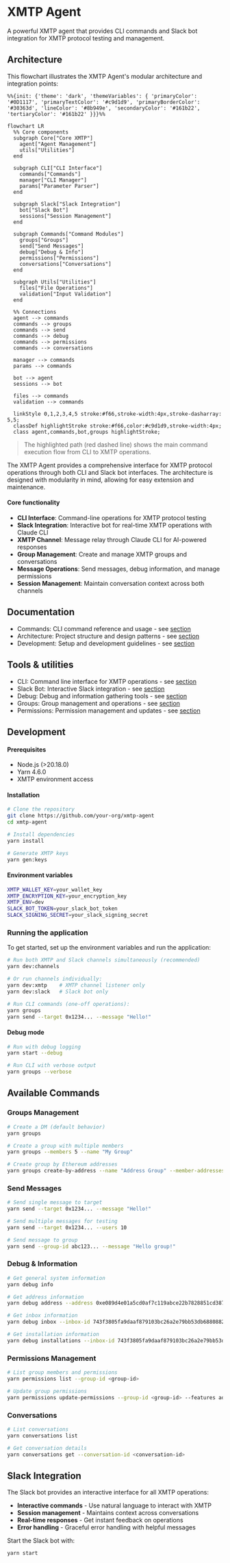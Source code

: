 # XMTP Agent

A powerful XMTP agent that provides CLI commands and Slack bot integration for XMTP protocol testing and management.

## Architecture

This flowchart illustrates the XMTP Agent's modular architecture and integration points:

```mermaid
%%{init: {'theme': 'dark', 'themeVariables': { 'primaryColor': '#0D1117', 'primaryTextColor': '#c9d1d9', 'primaryBorderColor': '#30363d', 'lineColor': '#8b949e', 'secondaryColor': '#161b22', 'tertiaryColor': '#161b22' }}}%%

flowchart LR
  %% Core components
  subgraph Core["Core XMTP"]
    agent["Agent Management"]
    utils["Utilities"]
  end

  subgraph CLI["CLI Interface"]
    commands["Commands"]
    manager["CLI Manager"]
    params["Parameter Parser"]
  end

  subgraph Slack["Slack Integration"]
    bot["Slack Bot"]
    sessions["Session Management"]
  end

  subgraph Commands["Command Modules"]
    groups["Groups"]
    send["Send Messages"]
    debug["Debug & Info"]
    permissions["Permissions"]
    conversations["Conversations"]
  end

  subgraph Utils["Utilities"]
    files["File Operations"]
    validation["Input Validation"]
  end

  %% Connections
  agent --> commands
  commands --> groups
  commands --> send
  commands --> debug
  commands --> permissions
  commands --> conversations

  manager --> commands
  params --> commands

  bot --> agent
  sessions --> bot

  files --> commands
  validation --> commands

  linkStyle 0,1,2,3,4,5 stroke:#f66,stroke-width:4px,stroke-dasharray: 5,5;
  classDef highlightStroke stroke:#f66,color:#c9d1d9,stroke-width:4px;
  class agent,commands,bot,groups highlightStroke;
```

> The highlighted path (red dashed line) shows the main command execution flow from CLI to XMTP operations.

The XMTP Agent provides a comprehensive interface for XMTP protocol operations through both CLI and Slack bot interfaces. The architecture is designed with modularity in mind, allowing for easy extension and maintenance.

#### Core functionality

- **CLI Interface**: Command-line operations for XMTP protocol testing
- **Slack Integration**: Interactive bot for real-time XMTP operations with Claude CLI
- **XMTP Channel**: Message relay through Claude CLI for AI-powered responses
- **Group Management**: Create and manage XMTP groups and conversations
- **Message Operations**: Send messages, debug information, and manage permissions
- **Session Management**: Maintain conversation context across both channels

## Documentation

- Commands: CLI command reference and usage - see [section](./docs/CLAUDE.md)
- Architecture: Project structure and design patterns - see [section](#architecture)
- Development: Setup and development guidelines - see [section](#development)

## Tools & utilities

- CLI: Command line interface for XMTP operations - see [section](#available-commands)
- Slack Bot: Interactive Slack integration - see [section](#slack-integration)
- Debug: Debug and information gathering tools - see [section](#debug--information)
- Groups: Group management and operations - see [section](#groups-management)
- Permissions: Permission management and updates - see [section](#permissions-management)

## Development

#### Prerequisites

- Node.js (>20.18.0)
- Yarn 4.6.0
- XMTP environment access

#### Installation

```bash
# Clone the repository
git clone https://github.com/your-org/xmtp-agent
cd xmtp-agent

# Install dependencies
yarn install

# Generate XMTP keys
yarn gen:keys
```

#### Environment variables

```bash
XMTP_WALLET_KEY=your_wallet_key
XMTP_ENCRYPTION_KEY=your_encryption_key
XMTP_ENV=dev
SLACK_BOT_TOKEN=your_slack_bot_token
SLACK_SIGNING_SECRET=your_slack_signing_secret
```

### Running the application

To get started, set up the environment variables and run the application:

```bash
# Run both XMTP and Slack channels simultaneously (recommended)
yarn dev:channels

# Or run channels individually:
yarn dev:xmtp    # XMTP channel listener only
yarn dev:slack   # Slack bot only

# Run CLI commands (one-off operations):
yarn groups
yarn send --target 0x1234... --message "Hello!"
```

#### Debug mode

```bash
# Run with debug logging
yarn start --debug

# Run CLI with verbose output
yarn groups --verbose
```

## Available Commands

### Groups Management
```bash
# Create a DM (default behavior)
yarn groups

# Create a group with multiple members
yarn groups --members 5 --name "My Group"

# Create group by Ethereum addresses
yarn groups create-by-address --name "Address Group" --member-addresses "0x123...,0x456..."
```

### Send Messages
```bash
# Send single message to target
yarn send --target 0x1234... --message "Hello!"

# Send multiple messages for testing
yarn send --target 0x1234... --users 10

# Send message to group
yarn send --group-id abc123... --message "Hello group!"
```

### Debug & Information
```bash
# Get general system information
yarn debug info

# Get address information
yarn debug address --address 0xe089d4e01a5cd0af7c119abce22b7828851cd387

# Get inbox information
yarn debug inbox --inbox-id 743f3805fa9daaf879103bc26a2e79bb53db688088259c23cf18dcf1ea2aee64

# Get installation information
yarn debug installations --inbox-id 743f3805fa9daaf879103bc26a2e79bb53db688088259c23cf18dcf1ea2aee64
```

### Permissions Management
```bash
# List group members and permissions
yarn permissions list --group-id <group-id>

# Update group permissions
yarn permissions update-permissions --group-id <group-id> --features add-member,remove-member --permissions admin-only
```

### Conversations
```bash
# List conversations
yarn conversations list

# Get conversation details
yarn conversations get --conversation-id <conversation-id>
```

## Slack Integration

The Slack bot provides an interactive interface for all XMTP operations:

- **Interactive commands** - Use natural language to interact with XMTP
- **Session management** - Maintains context across conversations
- **Real-time responses** - Get instant feedback on operations
- **Error handling** - Graceful error handling with helpful messages

Start the Slack bot with:
```bash
yarn start
```
